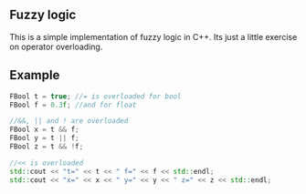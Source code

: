 ## Fuzzy logic
This is a simple implementation of fuzzy logic in C++. Its just a little exercise on operator overloading.

## Example
``` cpp
FBool t = true; //= is overloaded for bool
FBool f = 0.3f; //and for float

//&&, || and ! are overloaded
FBool x = t && f;
FBool y = t || f;
FBool z = t && !f;

//<< is overloaded
std::cout << "t=" << t << " f=" << f << std::endl;
std::cout << "x=" << x << " y=" << y << " z=" << z << std::endl;
```